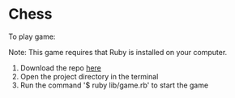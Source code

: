 # Chess

To play game: 

Note: This game requires that Ruby is installed on your computer. 

1. Download the repo [here](https://github.com/juliemiller/chess/archive/master.zip)
2. Open the project directory in the terminal  
3. Run the command '$ ruby lib/game.rb' to start the game

